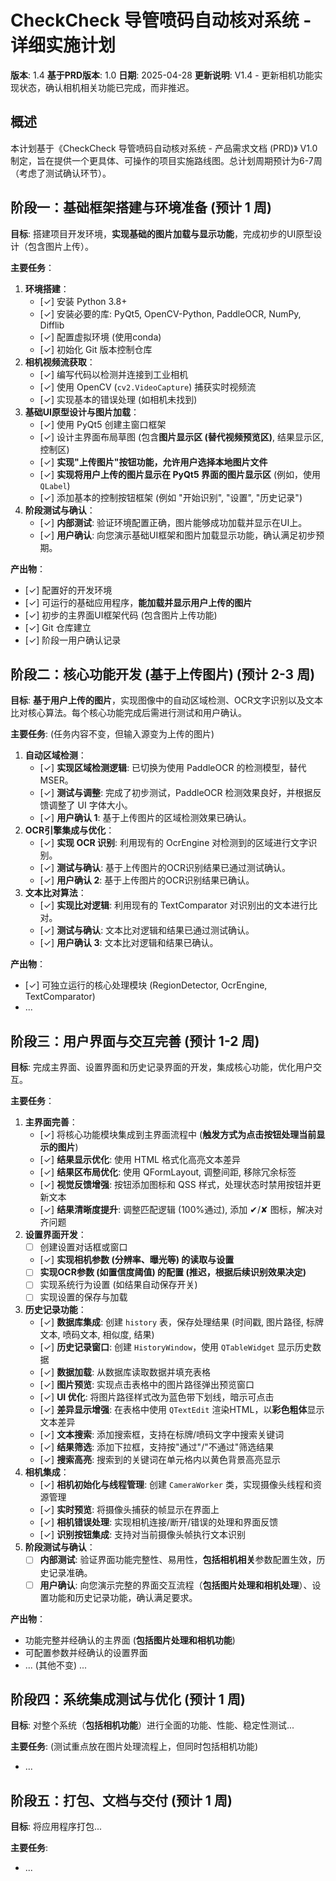 # CheckCheck 导管喷码自动核对系统 - 详细实施计划

**版本**: 1.4
**基于PRD版本**: 1.0
**日期**: 2025-04-28
**更新说明**: V1.4 - 更新相机功能实现状态，确认相机相关功能已完成，而非推迟。

## 概述

本计划基于《CheckCheck 导管喷码自动核对系统 - 产品需求文档 (PRD)》 V1.0 制定，旨在提供一个更具体、可操作的项目实施路线图。总计划周期预计为6-7周（考虑了测试确认环节）。

## 阶段一：基础框架搭建与环境准备 (预计 1 周)

**目标**: 搭建项目开发环境，**实现基础的图片加载与显示功能**，完成初步的UI原型设计（包含图片上传）。

**主要任务**：

1.  **环境搭建**：
    *   [✓] 安装 Python 3.8+
    *   [✓] 安装必要的库: PyQt5, OpenCV-Python, PaddleOCR, NumPy, Difflib
    *   [✓] 配置虚拟环境 (使用conda)
    *   [✓] 初始化 Git 版本控制仓库
2.  **相机视频流获取**：
    *   [✓] 编写代码以检测并连接到工业相机
    *   [✓] 使用 OpenCV (`cv2.VideoCapture`) 捕获实时视频流
    *   [✓] 实现基本的错误处理 (如相机未找到)
3.  **基础UI原型设计与图片加载**：
    *   [✓] 使用 PyQt5 创建主窗口框架
    *   [✓] 设计主界面布局草图 (包含**图片显示区 (替代视频预览区)**, 结果显示区, 控制区)
    *   [✓] **实现"上传图片"按钮功能，允许用户选择本地图片文件**
    *   [✓] **实现将用户上传的图片显示在 PyQt5 界面的图片显示区** (例如，使用 `QLabel`)
    *   [✓] 添加基本的控制按钮框架 (例如 "开始识别", "设置", "历史记录")
4.  **阶段测试与确认**：
    *   [✓] **内部测试**: 验证环境配置正确，图片能够成功加载并显示在UI上。
    *   [✓] **用户确认**: 向您演示基础UI框架和图片加载显示功能，确认满足初步预期。

**产出物**：
*   [✓] 配置好的开发环境
*   [✓] 可运行的基础应用程序，**能加载并显示用户上传的图片**
*   [✓] 初步的主界面UI框架代码 (包含图片上传功能)
*   [✓] Git 仓库建立
*   [✓] 阶段一用户确认记录

## 阶段二：核心功能开发 (基于上传图片) (预计 2-3 周)

**目标**: **基于用户上传的图片**，实现图像中的自动区域检测、OCR文字识别以及文本比对核心算法。每个核心功能完成后需进行测试和用户确认。

**主要任务**: (任务内容不变，但输入源变为上传的图片)

1.  **自动区域检测**：
    *   [✓] **实现区域检测逻辑**: 已切换为使用 PaddleOCR 的检测模型，替代 MSER。
    *   [✓] **测试与调整**: 完成了初步测试，PaddleOCR 检测效果良好，并根据反馈调整了 UI 字体大小。
    *   [✓] **用户确认 1**: 基于上传图片的区域检测效果已确认。
2.  **OCR引擎集成与优化**：
    *   [✓] **实现 OCR 识别**: 利用现有的 OcrEngine 对检测到的区域进行文字识别。
    *   [✓] **测试与确认**: 基于上传图片的OCR识别结果已通过测试确认。
    *   [✓] **用户确认 2**: 基于上传图片的OCR识别结果已确认。
3.  **文本比对算法**：
    *   [✓] **实现比对逻辑**: 利用现有的 TextComparator 对识别出的文本进行比对。
    *   [✓] **测试与确认**: 文本比对逻辑和结果已通过测试确认。
    *   [✓] **用户确认 3**: 文本比对逻辑和结果已确认。

**产出物**：
*   [✓] 可独立运行的核心处理模块 (RegionDetector, OcrEngine, TextComparator)
*   ...

## 阶段三：用户界面与交互完善 (预计 1-2 周)

**目标**: 完成主界面、设置界面和历史记录界面的开发，集成核心功能，优化用户交互。

**主要任务**：

1.  **主界面完善**：
    *   [✓] 将核心功能模块集成到主界面流程中 (**触发方式为点击按钮处理当前显示的图片**)
    *   [✓] **结果显示优化**: 使用 HTML 格式化高亮文本差异
    *   [✓] **结果区布局优化**: 使用 QFormLayout, 调整间距, 移除冗余标签
    *   [✓] **视觉反馈增强**: 按钮添加图标和 QSS 样式，处理状态时禁用按钮并更新文本
    *   [✓] **结果清晰度提升**: 调整匹配逻辑 (100%通过), 添加 ✔/✘ 图标，解决对齐问题
2.  **设置界面开发**：
    *   [ ] 创建设置对话框或窗口
    *   [✓] **实现相机参数 (分辨率、曝光等) 的读取与设置**
    *   [ ] **实现OCR参数 (如置信度阈值) 的配置 (推迟，根据后续识别效果决定)**
    *   [ ] 实现系统行为设置 (如结果自动保存开关)
    *   [ ] 实现设置的保存与加载
3.  **历史记录功能**：
    *   [✓] **数据库集成**: 创建 `history` 表，保存处理结果 (时间戳, 图片路径, 标牌文本, 喷码文本, 相似度, 结果)
    *   [✓] **历史记录窗口**: 创建 `HistoryWindow`，使用 `QTableWidget` 显示历史数据
    *   [✓] **数据加载**: 从数据库读取数据并填充表格
    *   [✓] **图片预览**: 实现点击表格中的图片路径弹出预览窗口
    *   [✓] **UI 优化**: 将图片路径样式改为蓝色带下划线，暗示可点击
    *   [✓] **差异显示增强**: 在表格中使用 `QTextEdit` 渲染HTML，以**彩色粗体**显示文本差异
    *   [✓] **文本搜索**: 添加搜索框，支持在标牌/喷码文字中搜索关键词
    *   [✓] **结果筛选**: 添加下拉框，支持按"通过"/"不通过"筛选结果
    *   [✓] **搜索高亮**: 搜索到的关键词在单元格内以黄色背景高亮显示
4.  **相机集成**：
    *   [✓] **相机初始化与线程管理**: 创建 `CameraWorker` 类，实现摄像头线程和资源管理
    *   [✓] **实时预览**: 将摄像头捕获的帧显示在界面上
    *   [✓] **相机错误处理**: 实现相机连接/断开/错误的处理和界面反馈
    *   [✓] **识别按钮集成**: 支持对当前摄像头帧执行文本识别
5.  **阶段测试与确认**：
    *   [ ] **内部测试**: 验证界面功能完整性、易用性，**包括相机相关**参数配置生效，历史记录准确。
    *   [ ] **用户确认**: 向您演示完整的界面交互流程（**包括图片处理和相机处理**）、设置功能和历史记录功能，确认满足要求。

**产出物**：
*   功能完整并经确认的主界面 (**包括图片处理和相机功能**)
*   可配置参数并经确认的设置界面
*   ... (其他不变) ...

## 阶段四：系统集成测试与优化 (预计 1 周)

**目标**: 对整个系统（**包括相机功能**）进行全面的功能、性能、稳定性测试...

**主要任务**: (测试重点放在图片处理流程上，但同时包括相机功能)
*   ...

## 阶段五：打包、文档与交付 (预计 1 周)

**目标**: 将应用程序打包...

**主要任务**:
*   ...